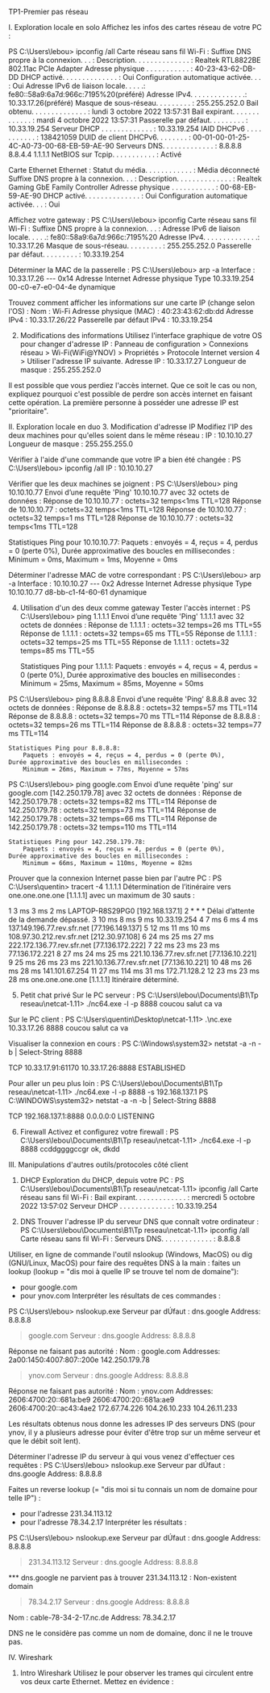 TP1-Premier pas réseau

I. Exploration locale en solo
Affichez les infos des cartes réseau de votre PC :

PS C:\Users\lebou> ipconfig /all
Carte réseau sans fil Wi-Fi :
    Suffixe DNS propre à la connexion. . . :
    Description. . . . . . . . . . . . . . : Realtek RTL8822BE 802.11ac PCIe Adapter
    Adresse physique . . . . . . . . . . . : 40-23-43-62-DB-DD
    DHCP activé. . . . . . . . . . . . . . : Oui
    Configuration automatique activée. . . : Oui
    Adresse IPv6 de liaison locale. . . . .: fe80::58a9:6a7d:966c:7195%20(préféré)
    Adresse IPv4. . . . . . . . . . . . . .: 10.33.17.26(préféré)
    Masque de sous-réseau. . . . . . . . . : 255.255.252.0
    Bail obtenu. . . . . . . . . . . . . . : lundi 3 octobre 2022 13:57:31
    Bail expirant. . . . . . . . . . . . . : mardi 4 octobre 2022 13:57:31
    Passerelle par défaut. . . . . . . . . : 10.33.19.254
    Serveur DHCP . . . . . . . . . . . . . : 10.33.19.254
    IAID DHCPv6 . . . . . . . . . . . : 138421059
    DUID de client DHCPv6. . . . . . . . : 00-01-00-01-25-4C-A0-73-00-68-EB-59-AE-90
    Serveurs DNS. . .  . . . . . . . . . . : 8.8.8.8
                                    8.8.4.4
                                    1.1.1.1
    NetBIOS sur Tcpip. . . . . . . . . . . : Activé

Carte Ethernet Ethernet :
   Statut du média. . . . . . . . . . . . : Média déconnecté
   Suffixe DNS propre à la connexion. . . :
   Description. . . . . . . . . . . . . . : Realtek Gaming GbE Family Controller
   Adresse physique . . . . . . . . . . . : 00-68-EB-59-AE-90
   DHCP activé. . . . . . . . . . . . . . : Oui
   Configuration automatique activée. . . : Oui


Affichez votre gateway : 
PS C:\Users\lebou> ipconfig
Carte réseau sans fil Wi-Fi :
   Suffixe DNS propre à la connexion. . . :
   Adresse IPv6 de liaison locale. . . . .: fe80::58a9:6a7d:966c:7195%20
   Adresse IPv4. . . . . . . . . . . . . .: 10.33.17.26
   Masque de sous-réseau. . . . . . . . . : 255.255.252.0
   Passerelle par défaut. . . . . . . . . : 10.33.19.254


Déterminer la MAC de la passerelle :
PS C:\Users\lebou> arp -a
Interface : 10.33.17.26 --- 0x14
Adresse Internet      Adresse physique      Type
10.33.19.254          00-c0-e7-e0-04-4e     dynamique


Trouvez comment afficher les informations sur une carte IP (change selon l'OS) :
Nom :	Wi-Fi
Adresse physique (MAC) :	40:23:43:62:db:dd
Adresse IPv4 :	10.33.17.26/22
Passerelle par défaut IPv4 :	10.33.19.254


2. Modifications des informations
Utilisez l'interface graphique de votre OS pour changer d'adresse IP : 
Panneau de configuration > Connexions réseau > Wi-Fi(WiFi@YNOV) > Propriétés > Protocole Internet version 4 > Utiliser l'adresse IP suivante.
Adresse IP : 10.33.17.27
Longueur de masque : 255.255.252.0


Il est possible que vous perdiez l'accès internet. Que ce soit le cas ou non, expliquez pourquoi c'est possible de perdre son accès internet en faisant cette opération.
La première personne à posséder une adresse IP est "prioritaire".


II. Exploration locale en duo
3. Modification d'adresse IP
Modifiez l'IP des deux machines pour qu'elles soient dans le même réseau :
IP : 10.10.10.27
Longueur de masque : 255.255.255.0


Vérifier à l'aide d'une commande que votre IP a bien été changée :
PS C:\Users\lebou> ipconfig /all
IP : 10.10.10.27


Vérifier que les deux machines se joignent :
PS C:\Users\lebou> ping 10.10.10.77
Envoi d’une requête 'Ping'  10.10.10.77 avec 32 octets de données :
Réponse de 10.10.10.77 : octets=32 temps<1ms TTL=128
Réponse de 10.10.10.77 : octets=32 temps<1ms TTL=128
Réponse de 10.10.10.77 : octets=32 temps=1 ms TTL=128
Réponse de 10.10.10.77 : octets=32 temps<1ms TTL=128

Statistiques Ping pour 10.10.10.77:
    Paquets : envoyés = 4, reçus = 4, perdus = 0 (perte 0%),
Durée approximative des boucles en millisecondes :
    Minimum = 0ms, Maximum = 1ms, Moyenne = 0ms


Déterminer l'adresse MAC de votre correspondant :
PS C:\Users\lebou> arp -a
Interface : 10.10.10.27 --- 0x2
  Adresse Internet      Adresse physique      Type
  10.10.10.77           d8-bb-c1-f4-60-61     dynamique


4. Utilisation d'un des deux comme gateway
Tester l'accès internet :
PS C:\Users\lebou> ping 1.1.1.1
Envoi d’une requête 'Ping'  1.1.1.1 avec 32 octets de données :
    Réponse de 1.1.1.1 : octets=32 temps=26 ms TTL=55
    Réponse de 1.1.1.1 : octets=32 temps=65 ms TTL=55
    Réponse de 1.1.1.1 : octets=32 temps=25 ms TTL=55
    Réponse de 1.1.1.1 : octets=32 temps=85 ms TTL=55

    Statistiques Ping pour 1.1.1.1:
        Paquets : envoyés = 4, reçus = 4, perdus = 0 (perte 0%),
    Durée approximative des boucles en millisecondes :
        Minimum = 25ms, Maximum = 85ms, Moyenne = 50ms
    
    
PS C:\Users\lebou> ping 8.8.8.8
    Envoi d’une requête 'Ping'  8.8.8.8 avec 32 octets de données :
    Réponse de 8.8.8.8 : octets=32 temps=57 ms TTL=114
    Réponse de 8.8.8.8 : octets=32 temps=70 ms TTL=114
    Réponse de 8.8.8.8 : octets=32 temps=26 ms TTL=114
    Réponse de 8.8.8.8 : octets=32 temps=77 ms TTL=114

    Statistiques Ping pour 8.8.8.8:
        Paquets : envoyés = 4, reçus = 4, perdus = 0 (perte 0%),
    Durée approximative des boucles en millisecondes :
        Minimum = 26ms, Maximum = 77ms, Moyenne = 57ms
    
    
PS C:\Users\lebou> ping google.com
    Envoi d’une requête 'ping' sur google.com [142.250.179.78] avec 32 octets de données :
    Réponse de 142.250.179.78 : octets=32 temps=82 ms TTL=114
    Réponse de 142.250.179.78 : octets=32 temps=73 ms TTL=114
    Réponse de 142.250.179.78 : octets=32 temps=66 ms TTL=114
    Réponse de 142.250.179.78 : octets=32 temps=110 ms TTL=114

    Statistiques Ping pour 142.250.179.78:
        Paquets : envoyés = 4, reçus = 4, perdus = 0 (perte 0%),
    Durée approximative des boucles en millisecondes :
        Minimum = 66ms, Maximum = 110ms, Moyenne = 82ms


Prouver que la connexion Internet passe bien par l'autre PC :
PS C:\Users\quentin> tracert -4 1.1.1.1
Détermination de l’itinéraire vers one.one.one.one [1.1.1.1]
avec un maximum de 30 sauts :

  1     3 ms     3 ms     2 ms  LAPTOP-R8S29PG0 [192.168.137.1]
  2     *        *        *     Délai d’attente de la demande dépassé.
  3    10 ms     8 ms     9 ms  10.33.19.254
  4     7 ms     6 ms     4 ms  137.149.196.77.rev.sfr.net [77.196.149.137]
  5    12 ms    11 ms    10 ms  108.97.30.212.rev.sfr.net [212.30.97.108]
  6    24 ms    25 ms    27 ms  222.172.136.77.rev.sfr.net [77.136.172.222]
  7    22 ms    23 ms    23 ms  77.136.172.221
  8    27 ms    24 ms    25 ms  221.10.136.77.rev.sfr.net [77.136.10.221]
  9    25 ms    26 ms    23 ms  221.10.136.77.rev.sfr.net [77.136.10.221]
 10    48 ms    26 ms    28 ms  141.101.67.254
 11    27 ms   114 ms    31 ms  172.71.128.2
 12    23 ms    23 ms    28 ms  one.one.one.one [1.1.1.1]
Itinéraire déterminé.


5. Petit chat privé
Sur le PC serveur : 
PS C:\Users\lebou\Documents\B1\Tp reseau\netcat-1.11> ./nc64.exe -l -p 8888
coucou
salut
ca va

Sur le PC client :
PS C:\Users\quentin\Desktop\netcat-1.11> .\nc.exe 10.33.17.26 8888
coucou
salut
ca va


Visualiser la connexion en cours :
PS C:\Windows\system32> netstat -a -n -b | Select-String 8888

  TCP    10.33.17.91:61170      10.33.17.26:8888       ESTABLISHED


Pour aller un peu plus loin :
PS C:\Users\lebou\Documents\B1\Tp reseau\netcat-1.11> ./nc64.exe -l -p 8888 -s 192.168.137.1
PS C:\WINDOWS\system32> netstat -a -n -b | Select-String 8888

  TCP    192.168.137.1:8888     0.0.0.0:0              LISTENING


6. Firewall
Activez et configurez votre firewall :
PS C:\Users\lebou\Documents\B1\Tp reseau\netcat-1.11> ./nc64.exe -l -p 8888
ccddggggccgr
ok,
dkdd


III. Manipulations d'autres outils/protocoles côté client
1. DHCP
Exploration du DHCP, depuis votre PC :
PS C:\Users\lebou\Documents\B1\Tp reseau\netcat-1.11> ipconfig /all
Carte réseau sans fil Wi-Fi :
   Bail expirant. . . . . . . . . . . . . : mercredi 5 octobre 2022 13:57:02
   Serveur DHCP . . . . . . . . . . . . . : 10.33.19.254


2. DNS
Trouver l'adresse IP du serveur DNS que connaît votre ordinateur :
PS C:\Users\lebou\Documents\B1\Tp reseau\netcat-1.11> ipconfig /all
Carte réseau sans fil Wi-Fi :
Serveurs DNS. . .  . . . . . . . . . . : 8.8.8.8


Utiliser, en ligne de commande l'outil nslookup (Windows, MacOS) ou dig (GNU/Linux, MacOS) pour faire des requêtes DNS à la main :
faites un lookup (lookup = "dis moi à quelle IP se trouve tel nom de domaine"):
- pour google.com
- pour ynov.com
Interpréter les résultats de ces commandes :

PS C:\Users\lebou> nslookup.exe
Serveur par dÚfaut :   dns.google
Address:  8.8.8.8

> google.com
Serveur :   dns.google
Address:  8.8.8.8

Réponse ne faisant pas autorité :
Nom :    google.com
Addresses:  2a00:1450:4007:807::200e
          142.250.179.78

> ynov.com
Serveur :   dns.google
Address:  8.8.8.8

Réponse ne faisant pas autorité :
Nom :    ynov.com
Addresses:  2606:4700:20::681a:be9
          2606:4700:20::681a:ae9
          2606:4700:20::ac43:4ae2
          172.67.74.226
          104.26.10.233
          104.26.11.233

Les résultats obtenus nous donne les adresses IP des serveurs DNS (pour ynov, il y a plusieurs adresse pour éviter d'être trop sur un même serveur et que le débit soit lent).


Déterminer l'adresse IP du serveur à qui vous venez d'effectuer ces requêtes :
PS C:\Users\lebou> nslookup.exe
Serveur par dÚfaut :   dns.google
Address:  8.8.8.8


Faites un reverse lookup (= "dis moi si tu connais un nom de domaine pour telle IP") :
- pour l'adresse 231.34.113.12
- pour l'adresse 78.34.2.17
Interpréter les résultats :

PS C:\Users\lebou> nslookup.exe
Serveur par dÚfaut :   dns.google
Address:  8.8.8.8

> 231.34.113.12
Serveur :   dns.google
Address:  8.8.8.8

*** dns.google ne parvient pas à trouver 231.34.113.12 : Non-existent domain
> 78.34.2.17
Serveur :   dns.google
Address:  8.8.8.8

Nom :    cable-78-34-2-17.nc.de
Address:  78.34.2.17

DNS ne le considère pas comme un nom de domaine, donc il ne le trouve pas.


IV. Wireshark
1. Intro Wireshark
Utilisez le pour observer les trames qui circulent entre vos deux carte Ethernet. Mettez en évidence :